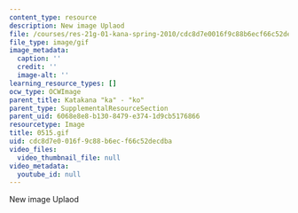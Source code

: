 ```yaml
---
content_type: resource
description: New image Uplaod
file: /courses/res-21g-01-kana-spring-2010/cdc8d7e0016f9c88b6ecf66c52decdba_0515.gif
file_type: image/gif
image_metadata:
  caption: ''
  credit: ''
  image-alt: ''
learning_resource_types: []
ocw_type: OCWImage
parent_title: Katakana "ka" - "ko"
parent_type: SupplementalResourceSection
parent_uid: 6068e8e8-b130-8479-e374-1d9cb5176866
resourcetype: Image
title: 0515.gif
uid: cdc8d7e0-016f-9c88-b6ec-f66c52decdba
video_files:
  video_thumbnail_file: null
video_metadata:
  youtube_id: null
---
```

New image Uplaod

